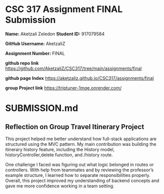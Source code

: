 # CSC 317 Assignment FINAL Submission

**Name:** Aketzali Zeledon 
**Student ID:** 917079584

**GitHub Username:** AketzaliZ

**Assignment Number:** FINAL

**github repo link** https://github.com/AketzaliZ/CSC317/tree/main/assignments/final

**github page Index**  https://aketzaliz.github.io/CSC317/assignments/final

**group Project link** https://triptuner-1mqe.onrender.com/

# SUBMISSION.md

## Reflection on Group Travel Itinerary Project

This project helped me better understand how full-stack applications are structured using the MVC pattern. 
My main contribution was building the itinerary history feature, including the History model, historyController,delete function, and /history route.

One challenge I faced was figuring out what logic belonged in routes or controllers. With help from teammates and by reviewing the professor’s example structure, I learned how to separate responsibilities properly. Overall, this project improved my understanding of backend concepts and gave me more confidence working in a team setting.

